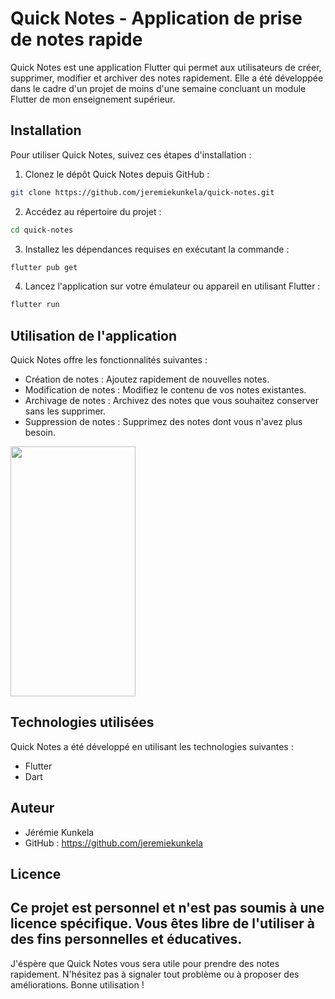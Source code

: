 # Quick Notes - Application de prise de notes rapide

Quick Notes est une application Flutter qui permet aux utilisateurs de créer, supprimer, modifier et archiver des notes rapidement. Elle a été développée dans le cadre d'un projet de moins d'une semaine concluant un module Flutter de mon enseignement supérieur.

## Installation

Pour utiliser Quick Notes, suivez ces étapes d'installation :

1. Clonez le dépôt Quick Notes depuis GitHub :
```bash
git clone https://github.com/jeremiekunkela/quick-notes.git
```

2. Accédez au répertoire du projet :
```bash
cd quick-notes
```


3. Installez les dépendances requises en exécutant la commande :
```bash
flutter pub get
```


4. Lancez l'application sur votre émulateur ou appareil en utilisant Flutter :
```bash
flutter run
```



## Utilisation de l'application

Quick Notes offre les fonctionnalités suivantes :

- Création de notes : Ajoutez rapidement de nouvelles notes.
- Modification de notes : Modifiez le contenu de vos notes existantes.
- Archivage de notes : Archivez des notes que vous souhaitez conserver sans les supprimer.
- Suppression de notes : Supprimez des notes dont vous n'avez plus besoin.

<img src="https://github.com/jeremiekunkela/quick-notes/blob/main/quick_notes.gif" width="200" height="400">


## Technologies utilisées

Quick Notes a été développé en utilisant les technologies suivantes :

- Flutter
- Dart

## Auteur

- Jérémie Kunkela
- GitHub : https://github.com/jeremiekunkela

## Licence

Ce projet est personnel et n'est pas soumis à une licence spécifique. Vous êtes libre de l'utiliser à des fins personnelles et éducatives.
---

J'éspère que Quick Notes vous sera utile pour prendre des notes rapidement. N'hésitez pas à signaler tout problème ou à proposer des améliorations. Bonne utilisation !



